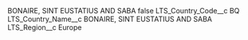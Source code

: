 <?xml version="1.0" encoding="UTF-8"?>
<CustomMetadata xmlns="http://soap.sforce.com/2006/04/metadata" xmlns:xsi="http://www.w3.org/2001/XMLSchema-instance" xmlns:xsd="http://www.w3.org/2001/XMLSchema">
    <label>BONAIRE, SINT EUSTATIUS AND SABA</label>
    <protected>false</protected>
    <values>
        <field>LTS_Country_Code__c</field>
        <value xsi:type="xsd:string">BQ</value>
    </values>
    <values>
        <field>LTS_Country_Name__c</field>
        <value xsi:type="xsd:string">BONAIRE, SINT EUSTATIUS AND SABA</value>
    </values>
    <values>
        <field>LTS_Region__c</field>
        <value xsi:type="xsd:string">Europe</value>
    </values>
</CustomMetadata>
